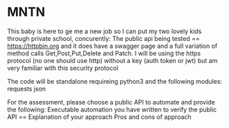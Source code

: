 # MNTN
This baby is here to ge me a new job so I can put my two lovely kids through private school, concurently:
  The public api being tested == https://httpbin.org and it does have a swagger page and a full variation of method calls Get,Post,Put,Delete and Patch.
  I will be using the https protocol (no one should use http) without a key (auth token or jwt) but am very familiar with this security protocol
  
The code will be standalone requireing python3 and the following modules:
   requests
   json
   
   
For the assessment, please choose a public API to automate and provide the following:
 	Executable automation you have written to verify the public API == 
 	Explanation of your approach
 	Pros and cons of approach
   
   
 
  
